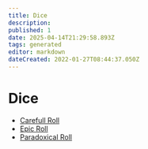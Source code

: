 ```yaml
---
title: Dice
description:
published: 1
date: 2025-04-14T21:29:58.893Z
tags: generated
editor: markdown
dateCreated: 2022-01-27T08:44:37.050Z
---
```


# Dice
- [Carefull Roll](/structure/mechanic/dice/carefull.md)
- [Epic Roll](/structure/mechanic/dice/epic.md)
- [Paradoxical Roll](/structure/mechanic/dice/paradoxal-recoil.md)

